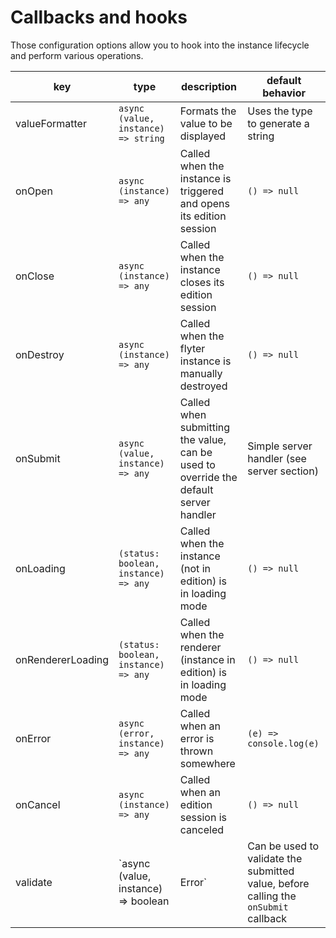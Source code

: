 # Callbacks and hooks

Those configuration options allow you to hook into the instance lifecycle and perform various operations.

|key|type|description|default behavior|
|---|---|---|---|
|valueFormatter|`async (value, instance) => string`|Formats the value to be displayed|Uses the type to generate a string|
|onOpen|`async (instance) => any`|Called when the instance is triggered and opens its edition session|`() => null`|
|onClose|`async (instance) => any`|Called when the instance closes its edition session|`() => null`|
|onDestroy|`async (instance) => any`|Called when the flyter instance is manually destroyed|`() => null`|
|onSubmit|`async (value, instance) => any`|Called when submitting the value, can be used to override the default server handler|Simple server handler (see server section)|
|onLoading|`(status: boolean, instance) => any`|Called when the instance (not in edition) is in loading mode|`() => null`|
|onRendererLoading|`(status: boolean, instance) => any`|Called when the renderer (instance in edition) is in loading mode|`() => null`|
|onError|`async (error, instance) => any`|Called when an error is thrown somewhere|`(e) => console.log(e)`|
|onCancel|`async (instance) => any`|Called when an edition session is canceled|`() => null`|
|validate|`async (value, instance) => boolean | Error`|Can be used to validate the submitted value, before calling the `onSubmit` callback|`() => true`|
